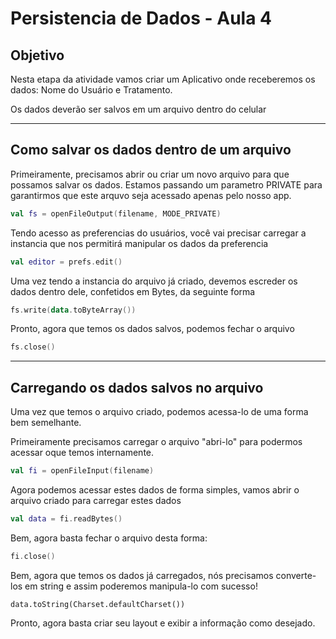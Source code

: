 # Persistencia de Dados - Aula 4

## Objetivo
Nesta etapa da atividade vamos criar um Aplicativo onde receberemos os dados: Nome do Usuário e Tratamento.

Os dados deverão ser salvos em um arquivo dentro do celular

---

## Como salvar os dados dentro de um arquivo

Primeiramente, precisamos abrir ou criar um novo arquivo para que possamos salvar os dados. Estamos passando um parametro PRIVATE para garantirmos que este arquvo seja acessado apenas pelo nosso app.

```kotlin
val fs = openFileOutput(filename, MODE_PRIVATE)
```

Tendo acesso as preferencias do usuários, você vai precisar carregar a instancia que nos permitirá manipular os dados da preferencia

```kotlin
val editor = prefs.edit()
```

Uma vez tendo a instancia do arquivo já criado, devemos escreder os dados dentro dele, confetidos em Bytes, da seguinte forma

```kotlin
fs.write(data.toByteArray())
```

Pronto, agora que temos os dados salvos, podemos fechar o arquivo

```kotlin
fs.close()
```
---

## Carregando os dados salvos no arquivo

Uma vez que temos o arquivo criado, podemos acessa-lo de uma forma bem semelhante. 

Primeiramente precisamos carregar o arquivo "abri-lo" para podermos acessar oque temos internamente.

```kotlin
val fi = openFileInput(filename)
```

Agora podemos acessar estes dados de forma simples, vamos abrir o arquivo criado para carregar estes dados

```kotlin
val data = fi.readBytes()
```

Bem, agora basta fechar o arquivo desta forma:

```kotlin
fi.close()
```

Bem, agora que temos os dados já carregados, nós precisamos converte-los em string e assim poderemos manipula-lo com sucesso!

```koltin
data.toString(Charset.defaultCharset())
```

Pronto, agora basta criar seu layout e exibir a informação como desejado.